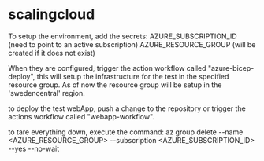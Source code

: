 # scalingcloud

To setup the environment, add the secrets:
AZURE_SUBSCRIPTION_ID (need to point to an active subscription)
AZURE_RESOURCE_GROUP (will be created if it does not exist)

When they are configured, trigger the action workflow called "azure-bicep-deploy", this will setup the infrastructure for the test in the specified resource group.
As of now the resource group will be setup in the 'swedencentral' region.


to deploy the test webApp, push a change to the repository or trigger the actions workflow called "webapp-workflow".

to tare everything down, execute the command:
az group delete --name <AZURE_RESOURCE_GROUP> --subscription <AZURE_SUBSCRIPTION_ID> --yes --no-wait